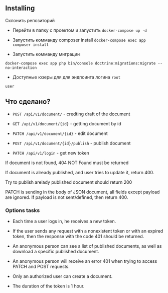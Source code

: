 ## Installing

Склонить репозиторий

* Перейти в папку с проектом и запустить ```docker-compose up -d```

* Запустить комманду composer install
```docker-compose exec app composer install```

* Запустить комманду миграции

```docker-compose exec app php bin/console doctrine:migrations:migrate --no-interaction```


* Доступные юзеры для для эндпоинта логина
``root``

``user``



## Что сделано?

* ```POST /api/v1/document/``` - credting draft of the document

* ```GET /api/v1/document/{id}``` - getting document by id

* ```PATCH /api/v1/document/{id}``` - edit document

* ```POST /api/v1/document/{id}/publish``` - publish document

* ```PATCH /api/v1/login``` - get new token


If document is not found, 404 NOT Found must be returned

If document is already published, and user tries to update it, return 400.

Try to publish arelady published document should return 200

PATCH is sending in the body of JSON document, all fields except payload are ignored. If payload is not sent/defined, then return 400.

### Options tasks 

* Each time a user logs in, he receives a new token.

* If the user sends any request with a nonexistent token or with an expired token, then the response with the code 401 should be returned.


* An anonymous person can see a list of published documents, as well as download a specific published document.

* An anonymous person will receive an error 401 when trying to access PATCH and POST requests.

* Only an authorized user can create a document.


* The duration of the token is 1 hour.

